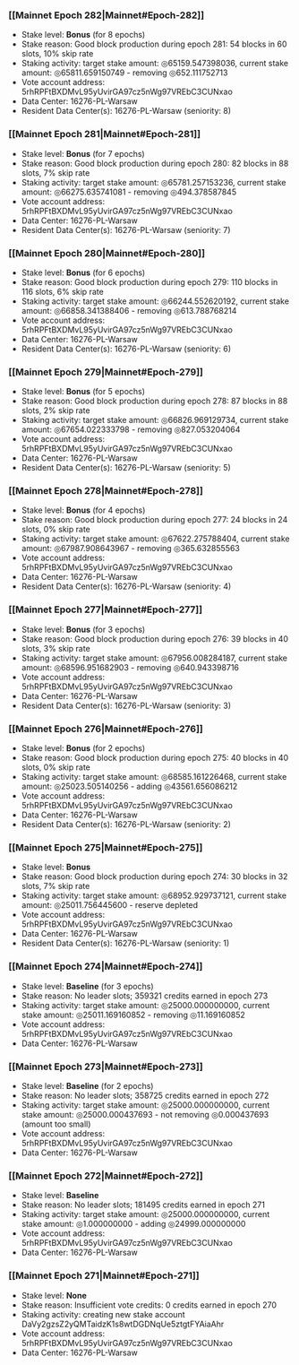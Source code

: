 ### [[Mainnet Epoch 282|Mainnet#Epoch-282]]
* Stake level: **Bonus** (for 8 epochs)
* Stake reason: Good block production during epoch 281: 54 blocks in 60 slots, 10% skip rate
* Staking activity: target stake amount: ◎65159.547398036, current stake amount: ◎65811.659150749 - removing ◎652.111752713
* Vote account address: 5rhRPFtBXDMvL95yUvirGA97cz5nWg97VREbC3CUNxao
* Data Center: 16276-PL-Warsaw
* Resident Data Center(s): 16276-PL-Warsaw (seniority: 8)
### [[Mainnet Epoch 281|Mainnet#Epoch-281]]
* Stake level: **Bonus** (for 7 epochs)
* Stake reason: Good block production during epoch 280: 82 blocks in 88 slots, 7% skip rate
* Staking activity: target stake amount: ◎65781.257153236, current stake amount: ◎66275.635741081 - removing ◎494.378587845
* Vote account address: 5rhRPFtBXDMvL95yUvirGA97cz5nWg97VREbC3CUNxao
* Data Center: 16276-PL-Warsaw
* Resident Data Center(s): 16276-PL-Warsaw (seniority: 7)
### [[Mainnet Epoch 280|Mainnet#Epoch-280]]
* Stake level: **Bonus** (for 6 epochs)
* Stake reason: Good block production during epoch 279: 110 blocks in 116 slots, 6% skip rate
* Staking activity: target stake amount: ◎66244.552620192, current stake amount: ◎66858.341388406 - removing ◎613.788768214
* Vote account address: 5rhRPFtBXDMvL95yUvirGA97cz5nWg97VREbC3CUNxao
* Data Center: 16276-PL-Warsaw
* Resident Data Center(s): 16276-PL-Warsaw (seniority: 6)
### [[Mainnet Epoch 279|Mainnet#Epoch-279]]
* Stake level: **Bonus** (for 5 epochs)
* Stake reason: Good block production during epoch 278: 87 blocks in 88 slots, 2% skip rate
* Staking activity: target stake amount: ◎66826.969129734, current stake amount: ◎67654.022333798 - removing ◎827.053204064
* Vote account address: 5rhRPFtBXDMvL95yUvirGA97cz5nWg97VREbC3CUNxao
* Data Center: 16276-PL-Warsaw
* Resident Data Center(s): 16276-PL-Warsaw (seniority: 5)
### [[Mainnet Epoch 278|Mainnet#Epoch-278]]
* Stake level: **Bonus** (for 4 epochs)
* Stake reason: Good block production during epoch 277: 24 blocks in 24 slots, 0% skip rate
* Staking activity: target stake amount: ◎67622.275788404, current stake amount: ◎67987.908643967 - removing ◎365.632855563
* Vote account address: 5rhRPFtBXDMvL95yUvirGA97cz5nWg97VREbC3CUNxao
* Data Center: 16276-PL-Warsaw
* Resident Data Center(s): 16276-PL-Warsaw (seniority: 4)
### [[Mainnet Epoch 277|Mainnet#Epoch-277]]
* Stake level: **Bonus** (for 3 epochs)
* Stake reason: Good block production during epoch 276: 39 blocks in 40 slots, 3% skip rate
* Staking activity: target stake amount: ◎67956.008284187, current stake amount: ◎68596.951682903 - removing ◎640.943398716
* Vote account address: 5rhRPFtBXDMvL95yUvirGA97cz5nWg97VREbC3CUNxao
* Data Center: 16276-PL-Warsaw
* Resident Data Center(s): 16276-PL-Warsaw (seniority: 3)
### [[Mainnet Epoch 276|Mainnet#Epoch-276]]
* Stake level: **Bonus** (for 2 epochs)
* Stake reason: Good block production during epoch 275: 40 blocks in 40 slots, 0% skip rate
* Staking activity: target stake amount: ◎68585.161226468, current stake amount: ◎25023.505140256 - adding ◎43561.656086212
* Vote account address: 5rhRPFtBXDMvL95yUvirGA97cz5nWg97VREbC3CUNxao
* Data Center: 16276-PL-Warsaw
* Resident Data Center(s): 16276-PL-Warsaw (seniority: 2)
### [[Mainnet Epoch 275|Mainnet#Epoch-275]]
* Stake level: **Bonus**
* Stake reason: Good block production during epoch 274: 30 blocks in 32 slots, 7% skip rate
* Staking activity: target stake amount: ◎68952.929737121, current stake amount: ◎25011.756445600 - reserve depleted
* Vote account address: 5rhRPFtBXDMvL95yUvirGA97cz5nWg97VREbC3CUNxao
* Data Center: 16276-PL-Warsaw
* Resident Data Center(s): 16276-PL-Warsaw (seniority: 1)
### [[Mainnet Epoch 274|Mainnet#Epoch-274]]
* Stake level: **Baseline** (for 3 epochs)
* Stake reason: No leader slots; 359321 credits earned in epoch 273
* Staking activity: target stake amount: ◎25000.000000000, current stake amount: ◎25011.169160852 - removing ◎11.169160852
* Vote account address: 5rhRPFtBXDMvL95yUvirGA97cz5nWg97VREbC3CUNxao
* Data Center: 16276-PL-Warsaw
### [[Mainnet Epoch 273|Mainnet#Epoch-273]]
* Stake level: **Baseline** (for 2 epochs)
* Stake reason: No leader slots; 358725 credits earned in epoch 272
* Staking activity: target stake amount: ◎25000.000000000, current stake amount: ◎25000.000437693 - not removing ◎0.000437693 (amount too small)
* Vote account address: 5rhRPFtBXDMvL95yUvirGA97cz5nWg97VREbC3CUNxao
* Data Center: 16276-PL-Warsaw
### [[Mainnet Epoch 272|Mainnet#Epoch-272]]
* Stake level: **Baseline**
* Stake reason: No leader slots; 181495 credits earned in epoch 271
* Staking activity: target stake amount: ◎25000.000000000, current stake amount: ◎1.000000000 - adding ◎24999.000000000
* Vote account address: 5rhRPFtBXDMvL95yUvirGA97cz5nWg97VREbC3CUNxao
* Data Center: 16276-PL-Warsaw
### [[Mainnet Epoch 271|Mainnet#Epoch-271]]
* Stake level: **None**
* Stake reason: Insufficient vote credits: 0 credits earned in epoch 270
* Staking activity: creating new stake account DaVy2gzsZ2yQMTaidzK1s8wtDGDNqUe5ztgtFYAiaAhr
* Vote account address: 5rhRPFtBXDMvL95yUvirGA97cz5nWg97VREbC3CUNxao
* Data Center: 16276-PL-Warsaw